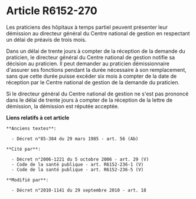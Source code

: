 # Article R6152-270

Les praticiens des hôpitaux à temps partiel peuvent présenter leur démission au directeur général du Centre national de
gestion en respectant un délai de préavis de trois mois.

Dans un délai de trente jours à compter de la réception de la demande du praticien, le directeur général du Centre national
de gestion notifie sa décision au praticien. Il peut demander au praticien démissionnaire d'assurer ses fonctions pendant la
durée nécessaire à son remplacement, sans que cette durée puisse excéder six mois à compter de la date de réception par le
Centre national de gestion de la demande du praticien.

Si le directeur général du Centre national de gestion ne s'est pas prononcé dans le délai de trente jours à compter de la
réception de la lettre de démission, la démission est réputée acceptée.

**Liens relatifs à cet article**

	**Anciens textes**:

	  - Décret n°85-384 du 29 mars 1985 - art. 56 (Ab)

	**Cité par**:

	  - Décret n°2006-1221 du 5 octobre 2006 - art. 29 (V)
	  - Code de la santé publique - art. R6152-236-1 (V)
	  - Code de la santé publique - art. R6152-236-5 (V)

	**Modifié par**:

	  - Décret n°2010-1141 du 29 septembre 2010 - art. 18

